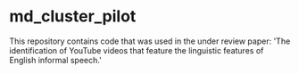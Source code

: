 # md_cluster_pilot

This repository contains code that was used in the under review paper:
'The identification of YouTube videos that feature the linguistic features of English informal speech.'

